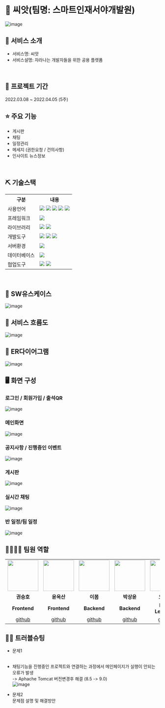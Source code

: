  # 📎 씨앗(팀명: 스마트인재서야개발원)
![image](https://ifh.cc/g/7LKFwz.png)


## 👀 서비스 소개
* 서비스명: 씨앗
* 서비스설명: 자라나는 개발자들을 위한 공용 플렛폼
<br>

## 📅 프로젝트 기간
2022.03.08 ~ 2022.04.05 (5주)
<br>

## ⭐ 주요 기능
* 게시판
* 채팅
* 일정관리
* 메세지 (권한요청 / 건의사항)
* 인사이트 뉴스정보
<br>

## ⛏ 기술스택
<table>
    <tr>
        <th>구분</th>
        <th>내용</th>
    </tr>
    <tr>
        <td>사용언어</td>
        <td>
            <img src="https://img.shields.io/badge/Java-007396?style=for-the-badge&logo=java&logoColor=white"/>
            <img src="https://img.shields.io/badge/Python-3776AB?style=for-the-badge&logo=Python&logoColor=white"/> 
            <img src="https://img.shields.io/badge/HTML5-E34F26?style=for-the-badge&logo=HTML5&logoColor=white"/>
            <img src="https://img.shields.io/badge/CSS3-1572B6?style=for-the-badge&logo=CSS3&logoColor=white"/>
            <img src="https://img.shields.io/badge/JavaScript-F7DF1E?style=for-the-badge&logo=JavaScript&logoColor=white"/>
        </td>
    </tr>
    <tr>
      <td>프레임워크</td>
      <td>
        <img src="https://img.shields.io/badge/Spring-6DB33F?style=for-the-badge&logo=Spring&logoColor=white"/> 
      </td>
    </tr>
    <tr>
        <td>라이브러리</td>
        <td>
         <img src="https://img.shields.io/badge/NaverMap-03C75A?style=for-the-badge&logo=Naver&logoColor=black">
         <img src="https://img.shields.io/badge/GoogleCalendar-4285F4?style=for-the-badge&logo=GoogleCalendar&logoColor=white">
        </td>
    </tr>
    <tr>
        <td>개발도구</td>
        <td>
            <img src="https://img.shields.io/badge/Eclipse-2C2255?style=for-the-badge&logo=Eclipse&logoColor=white"/>
            <img src="https://img.shields.io/badge/VSCode-007ACC?style=for-the-badge&logo=VisualStudioCode&logoColor=white"/>
            <img src="https://img.shields.io/badge/Jupyter-F37626?style=for-the-badge&logo=Jupyter&logoColor=white"/>
        </td>
    </tr>
    <tr>
        <td>서버환경</td>
        <td>
            <img src="https://img.shields.io/badge/Apache Tomcat-D22128?style=for-the-badge&logo=Apache Tomcat&logoColor=white"/>
        </td>
    </tr>
    <tr>
        <td>데이터베이스</td>
        <td>
            <img src="https://img.shields.io/badge/MySQL-4479A1?style=for-the-badge&logo=MySQL&logoColor=white"/> 
        </td>
    </tr>
    <tr>
        <td>협업도구</td>
        <td>
            <img src="https://img.shields.io/badge/Git-F05032?style=for-the-badge&logo=Git&logoColor=white"/>
            <img src="https://img.shields.io/badge/GitHub-181717?style=for-the-badge&logo=GitHub&logoColor=white"/>
        </td>
    </tr>
</table>


<br>

## 📌 SW유스케이스
![image](https://ifh.cc/g/TAOB0L.png)
<br>

## 📌 서비스 흐름도
![image](https://ifh.cc/g/RfsvWJ.jpg)
<br>

## 📌 ER다이어그램
![image](https://ifh.cc/g/aOovp4.jpg)
<br>

## 🖥 화면 구성

### 로그인 / 회원가입 / 출석QR
![image](https://ifh.cc/g/SrA4NT.jpg)
<br>

### 메인화면
![image](https://ifh.cc/g/hAPkWP.jpg)
<br>

### 공지사항 / 진행중인 이벤트
![image](https://ifh.cc/g/ob2Nvg.jpg)
<br>

### 게시판
![image](https://ifh.cc/g/s5YMrQ.jpg)

### 실시간 채팅
![image](https://ifh.cc/g/gvm607.png)
<br>

### 반 일정/팀 일정
![image](https://ifh.cc/g/ODvqk5.jpg)
<br>


## 👨‍👩‍👦‍👦 팀원 역할
<table>
  <tr>
    <td align="center"><img src="https://item.kakaocdn.net/do/fd49574de6581aa2a91d82ff6adb6c0115b3f4e3c2033bfd702a321ec6eda72c" width="100" height="100"/></td>
    <td align="center"><img src="https://mb.ntdtv.kr/assets/uploads/2019/01/Screen-Shot-2019-01-08-at-4.31.55-PM-e1546932545978.png" width="100" height="100"/></td>
    <td align="center"><img src="https://mblogthumb-phinf.pstatic.net/20160127_177/krazymouse_1453865104404DjQIi_PNG/%C4%AB%C4%AB%BF%C0%C7%C1%B7%BB%C1%EE_%B6%F3%C0%CC%BE%F0.png?type=w2" width="100" height="100"/></td>
    <td align="center"><img src="https://i.pinimg.com/236x/ed/bb/53/edbb53d4f6dd710431c1140551404af9.jpg" width="100" height="100"/></td>
    <td align="center"><img src="https://pbs.twimg.com/media/B-n6uPYUUAAZSUx.png" width="100" height="100"/></td>
  </tr>
  <tr>
    <td align="center"><strong>권승호</strong></td>
    <td align="center"><strong>윤옥산</strong></td>
    <td align="center"><strong>이봄</strong></td>
    <td align="center"><strong>박상윤</strong></td>
    <td align="center"><strong>오현진</strong></td>
  </tr>
  <tr>
    <td align="center"><b>Frontend</b></td>
    <td align="center"><b>Frontend</b></td>
    <td align="center"><b>Backend</b></td>
    <td align="center"><b>Backend</b></td>
    <td align="center"><b>Deep Learning</b></td>
  </tr>
  <tr>
    <td align="center"><a href="https://github.com/Kwon0123" target='_blank'>github</a></td>
    <td align="center"><a href="https://github.com/yunoksan" target='_blank'>github</a></td>
    <td align="center"><a href="https://github.com/bom26" target='_blank'>github</a></td>
    <td align="center"><a href="https://github.com/SangYoon12" target='_blank'>github</a></td>
    <td align="center"><a href="https://github.com/OHONGSAM" target='_blank'>github</a></td>
  </tr>
</table>

## 🤾‍♂️ 트러블슈팅
  
* 문제1<br><br>
 - 채팅기능을 진행중인 프로젝트와 연결하는 과정에서 메인페이지가 실행이 안되는 오류가 발생 <br>
   -> Aphache Tomcat 버전변경후 해결 (8.5 -> 9.0) <br>
 ![image](https://ifh.cc/g/GMFrJ1.png)



 
* 문제2<br>
 문제점 설명 및 해결방안
